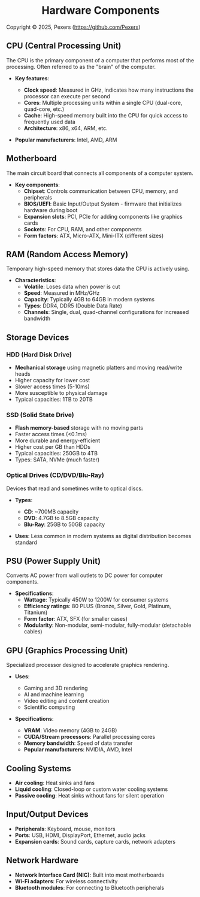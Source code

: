 <h1 align='center'>Hardware Components</h1>

Copyright &copy; 2025, Pexers (https://github.com/Pexers)

## CPU (Central Processing Unit)
The CPU is the primary component of a computer that performs most of the processing. Often referred to as the "brain" of the computer.

- **Key features**:
  - **Clock speed**: Measured in GHz, indicates how many instructions the processor can execute per second
  - **Cores**: Multiple processing units within a single CPU (dual-core, quad-core, etc.)
  - **Cache**: High-speed memory built into the CPU for quick access to frequently used data
  - **Architecture**: x86, x64, ARM, etc.

- **Popular manufacturers**: Intel, AMD, ARM

## Motherboard
The main circuit board that connects all components of a computer system.

- **Key components**:
  - **Chipset**: Controls communication between CPU, memory, and peripherals
  - **BIOS/UEFI**: Basic Input/Output System - firmware that initializes hardware during boot
  - **Expansion slots**: PCI, PCIe for adding components like graphics cards
  - **Sockets**: For CPU, RAM, and other components
  - **Form factors**: ATX, Micro-ATX, Mini-ITX (different sizes)

## RAM (Random Access Memory)
Temporary high-speed memory that stores data the CPU is actively using.

- **Characteristics**:
  - **Volatile**: Loses data when power is cut
  - **Speed**: Measured in MHz/GHz
  - **Capacity**: Typically 4GB to 64GB in modern systems
  - **Types**: DDR4, DDR5 (Double Data Rate)
  - **Channels**: Single, dual, quad-channel configurations for increased bandwidth

## Storage Devices
### HDD (Hard Disk Drive)
- **Mechanical storage** using magnetic platters and moving read/write heads
- Higher capacity for lower cost
- Slower access times (5-10ms)
- More susceptible to physical damage
- Typical capacities: 1TB to 20TB

### SSD (Solid State Drive)
- **Flash memory-based** storage with no moving parts
- Faster access times (<0.1ms)
- More durable and energy-efficient
- Higher cost per GB than HDDs
- Typical capacities: 250GB to 4TB
- Types: SATA, NVMe (much faster)

### Optical Drives (CD/DVD/Blu-Ray)
Devices that read and sometimes write to optical discs.

- **Types**:
  - **CD**: ~700MB capacity
  - **DVD**: 4.7GB to 8.5GB capacity
  - **Blu-Ray**: 25GB to 50GB capacity

- **Uses**: Less common in modern systems as digital distribution becomes standard

## PSU (Power Supply Unit)
Converts AC power from wall outlets to DC power for computer components.

- **Specifications**:
  - **Wattage**: Typically 450W to 1200W for consumer systems
  - **Efficiency ratings**: 80 PLUS (Bronze, Silver, Gold, Platinum, Titanium)
  - **Form factor**: ATX, SFX (for smaller cases)
  - **Modularity**: Non-modular, semi-modular, fully-modular (detachable cables)

## GPU (Graphics Processing Unit)
Specialized processor designed to accelerate graphics rendering.

- **Uses**:
  - Gaming and 3D rendering
  - AI and machine learning
  - Video editing and content creation
  - Scientific computing

- **Specifications**:
  - **VRAM**: Video memory (4GB to 24GB)
  - **CUDA/Stream processors**: Parallel processing cores
  - **Memory bandwidth**: Speed of data transfer
  - **Popular manufacturers**: NVIDIA, AMD, Intel

## Cooling Systems
- **Air cooling**: Heat sinks and fans
- **Liquid cooling**: Closed-loop or custom water cooling systems
- **Passive cooling**: Heat sinks without fans for silent operation

## Input/Output Devices
- **Peripherals**: Keyboard, mouse, monitors
- **Ports**: USB, HDMI, DisplayPort, Ethernet, audio jacks
- **Expansion cards**: Sound cards, capture cards, network adapters

## Network Hardware
- **Network Interface Card (NIC)**: Built into most motherboards
- **Wi-Fi adapters**: For wireless connectivity
- **Bluetooth modules**: For connecting to Bluetooth peripherals